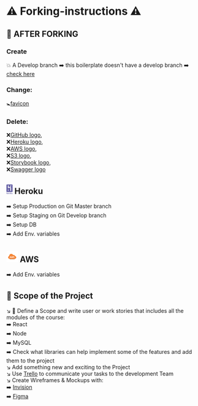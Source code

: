 # ⚠ Forking-instructions ⚠

## 🐣 AFTER FORKING


### Create 
💥 A Develop branch ➡️ this boilerplate doesn't have a develop branch ➡️ [check here](https://github.com/HackYourFuture-CPH/boilerplate-for-fp/branches)


### Change:
🚼[favicon](https://github.com/HackYourFuture-CPH/boilerplate-for-fp/blob/master/public/favicon.ico)

### Delete: 
❌[GitHub logo](https://github.com/HackYourFuture-CPH/boilerplate-for-fp/blob/master/git-logo.png),   
❌[Heroku logo](https://github.com/HackYourFuture-CPH/boilerplate-for-fp/blob/master/heroku-logo.svg),     
❌[AWS logo](https://github.com/HackYourFuture-CPH/boilerplate-for-fp/blob/master/aws.svg),    
❌[S3 logo](https://github.com/HackYourFuture-CPH/boilerplate-for-fp/blob/master/s3.png),    
❌[Storybook logo](https://github.com/HackYourFuture-CPH/boilerplate-for-fp/blob/master/storybook.svg),     
❌[Swagger logo](https://github.com/HackYourFuture-CPH/boilerplate-for-fp/blob/master/swagger-logo.png)    


## <img width=16px height=25px src="/heroku-logo.svg"  alt="Heroku logo"></a> Heroku

➡️ Setup Production on Git Master branch  
➡️ Setup Staging on Git Develop branch   
➡️ Setup DB   
➡️ Add Env. variables   


##  <img width=30px height=30x src="/aws.svg" alt="AWS logo"></a> AWS
➡️ Add Env. variables

## 🎯 Scope of the Project 
↘️ 🧭 Define a Scope and write user or work stories that includes all the modules of the course:   
  ➡️ React   
  ➡️ Node   
  ➡️ MySQL   
  ➡️ Check what libraries can help implement some of the features and add them to the project   
↘️ Add something new and exciting to the Project   
↘️ Use [Trello](https://trello.com/) to communicate your tasks to the development Team    
↘️ Create Wireframes & Mockups with:    
   ➡️ [Invision](https://www.invisionapp.com/)    
   ➡️ [Figma](https://www.figma.com/)    
